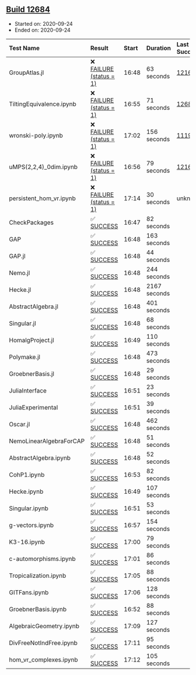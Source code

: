 ## [Build 12684](https://oscarci.mathematik.uni-kl.de/job/oscar/12684/)

* Started on: 2020-09-24
* Ended on: 2020-09-24

| Test Name    | Result | Start | Duration | Last Success | First Failure |
|:-------------|:-------|:------|:---------|:-------------|:--------------|
| GroupAtlas.jl | ❌ [FAILURE (status = 1)](https://oscarci.mathematik.uni-kl.de/job/oscar/12684/artifact/logs/build-12684/GroupAtlas.jl.log) | 16:48 | 63 seconds | [12167](https://oscarci.mathematik.uni-kl.de/job/oscar/12167/) | [12168](https://oscarci.mathematik.uni-kl.de/job/oscar/12168/) |
| TiltingEquivalence.ipynb | ❌ [FAILURE (status = 1)](https://oscarci.mathematik.uni-kl.de/job/oscar/12684/artifact/logs/build-12684/TiltingEquivalence.ipynb.log) | 16:55 | 71 seconds | [12683](https://oscarci.mathematik.uni-kl.de/job/oscar/12683/) | [12684](https://oscarci.mathematik.uni-kl.de/job/oscar/12684/) |
| wronski-poly.ipynb | ❌ [FAILURE (status = 1)](https://oscarci.mathematik.uni-kl.de/job/oscar/12684/artifact/logs/build-12684/wronski-poly.ipynb.log) | 17:02 | 156 seconds | [11192](https://oscarci.mathematik.uni-kl.de/job/oscar/11192/) | [11193](https://oscarci.mathematik.uni-kl.de/job/oscar/11193/) |
| uMPS(2,2,4)_0dim.ipynb | ❌ [FAILURE (status = 1)](https://oscarci.mathematik.uni-kl.de/job/oscar/12684/artifact/logs/build-12684/uMPS-2-2-4-_0dim.ipynb.log) | 16:56 | 79 seconds | [12167](https://oscarci.mathematik.uni-kl.de/job/oscar/12167/) | [12168](https://oscarci.mathematik.uni-kl.de/job/oscar/12168/) |
| persistent_hom_vr.ipynb | ❌ [FAILURE (status = 1)](https://oscarci.mathematik.uni-kl.de/job/oscar/12684/artifact/logs/build-12684/persistent_hom_vr.ipynb.log) | 17:14 | 30 seconds | unknown | unknown |
| CheckPackages | ✅ [SUCCESS](https://oscarci.mathematik.uni-kl.de/job/oscar/12684/artifact/logs/build-12684/CheckPackages.log) | 16:47 | 82 seconds |  |  |
| GAP | ✅ [SUCCESS](https://oscarci.mathematik.uni-kl.de/job/oscar/12684/artifact/logs/build-12684/GAP.log) | 16:48 | 163 seconds |  |  |
| GAP.jl | ✅ [SUCCESS](https://oscarci.mathematik.uni-kl.de/job/oscar/12684/artifact/logs/build-12684/GAP.jl.log) | 16:48 | 44 seconds |  |  |
| Nemo.jl | ✅ [SUCCESS](https://oscarci.mathematik.uni-kl.de/job/oscar/12684/artifact/logs/build-12684/Nemo.jl.log) | 16:48 | 244 seconds |  |  |
| Hecke.jl | ✅ [SUCCESS](https://oscarci.mathematik.uni-kl.de/job/oscar/12684/artifact/logs/build-12684/Hecke.jl.log) | 16:48 | 2167 seconds |  |  |
| AbstractAlgebra.jl | ✅ [SUCCESS](https://oscarci.mathematik.uni-kl.de/job/oscar/12684/artifact/logs/build-12684/AbstractAlgebra.jl.log) | 16:48 | 401 seconds |  |  |
| Singular.jl | ✅ [SUCCESS](https://oscarci.mathematik.uni-kl.de/job/oscar/12684/artifact/logs/build-12684/Singular.jl.log) | 16:48 | 68 seconds |  |  |
| HomalgProject.jl | ✅ [SUCCESS](https://oscarci.mathematik.uni-kl.de/job/oscar/12684/artifact/logs/build-12684/HomalgProject.jl.log) | 16:49 | 110 seconds |  |  |
| Polymake.jl | ✅ [SUCCESS](https://oscarci.mathematik.uni-kl.de/job/oscar/12684/artifact/logs/build-12684/Polymake.jl.log) | 16:48 | 473 seconds |  |  |
| GroebnerBasis.jl | ✅ [SUCCESS](https://oscarci.mathematik.uni-kl.de/job/oscar/12684/artifact/logs/build-12684/GroebnerBasis.jl.log) | 16:48 | 29 seconds |  |  |
| JuliaInterface | ✅ [SUCCESS](https://oscarci.mathematik.uni-kl.de/job/oscar/12684/artifact/logs/build-12684/JuliaInterface.log) | 16:51 | 23 seconds |  |  |
| JuliaExperimental | ✅ [SUCCESS](https://oscarci.mathematik.uni-kl.de/job/oscar/12684/artifact/logs/build-12684/JuliaExperimental.log) | 16:51 | 39 seconds |  |  |
| Oscar.jl | ✅ [SUCCESS](https://oscarci.mathematik.uni-kl.de/job/oscar/12684/artifact/logs/build-12684/Oscar.jl.log) | 16:48 | 462 seconds |  |  |
| NemoLinearAlgebraForCAP | ✅ [SUCCESS](https://oscarci.mathematik.uni-kl.de/job/oscar/12684/artifact/logs/build-12684/NemoLinearAlgebraForCAP.log) | 16:48 | 51 seconds |  |  |
| AbstractAlgebra.ipynb | ✅ [SUCCESS](https://oscarci.mathematik.uni-kl.de/job/oscar/12684/artifact/logs/build-12684/AbstractAlgebra.ipynb.log) | 16:48 | 52 seconds |  |  |
| CohP1.ipynb | ✅ [SUCCESS](https://oscarci.mathematik.uni-kl.de/job/oscar/12684/artifact/logs/build-12684/CohP1.ipynb.log) | 16:53 | 82 seconds |  |  |
| Hecke.ipynb | ✅ [SUCCESS](https://oscarci.mathematik.uni-kl.de/job/oscar/12684/artifact/logs/build-12684/Hecke.ipynb.log) | 16:49 | 107 seconds |  |  |
| Singular.ipynb | ✅ [SUCCESS](https://oscarci.mathematik.uni-kl.de/job/oscar/12684/artifact/logs/build-12684/Singular.ipynb.log) | 16:51 | 53 seconds |  |  |
| g-vectors.ipynb | ✅ [SUCCESS](https://oscarci.mathematik.uni-kl.de/job/oscar/12684/artifact/logs/build-12684/g-vectors.ipynb.log) | 16:57 | 154 seconds |  |  |
| K3-16.ipynb | ✅ [SUCCESS](https://oscarci.mathematik.uni-kl.de/job/oscar/12684/artifact/logs/build-12684/K3-16.ipynb.log) | 17:00 | 79 seconds |  |  |
| c-automorphisms.ipynb | ✅ [SUCCESS](https://oscarci.mathematik.uni-kl.de/job/oscar/12684/artifact/logs/build-12684/c-automorphisms.ipynb.log) | 17:01 | 86 seconds |  |  |
| Tropicalization.ipynb | ✅ [SUCCESS](https://oscarci.mathematik.uni-kl.de/job/oscar/12684/artifact/logs/build-12684/Tropicalization.ipynb.log) | 17:05 | 88 seconds |  |  |
| GITFans.ipynb | ✅ [SUCCESS](https://oscarci.mathematik.uni-kl.de/job/oscar/12684/artifact/logs/build-12684/GITFans.ipynb.log) | 17:06 | 128 seconds |  |  |
| GroebnerBasis.ipynb | ✅ [SUCCESS](https://oscarci.mathematik.uni-kl.de/job/oscar/12684/artifact/logs/build-12684/GroebnerBasis.ipynb.log) | 16:52 | 88 seconds |  |  |
| AlgebraicGeometry.ipynb | ✅ [SUCCESS](https://oscarci.mathematik.uni-kl.de/job/oscar/12684/artifact/logs/build-12684/AlgebraicGeometry.ipynb.log) | 17:09 | 127 seconds |  |  |
| DivFreeNotIndFree.ipynb | ✅ [SUCCESS](https://oscarci.mathematik.uni-kl.de/job/oscar/12684/artifact/logs/build-12684/DivFreeNotIndFree.ipynb.log) | 17:11 | 95 seconds |  |  |
| hom_vr_complexes.ipynb | ✅ [SUCCESS](https://oscarci.mathematik.uni-kl.de/job/oscar/12684/artifact/logs/build-12684/hom_vr_complexes.ipynb.log) | 17:12 | 105 seconds |  |  |
